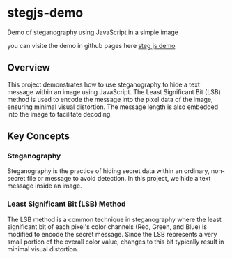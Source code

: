 # stegjs-demo

Demo of steganography using JavaScript in a simple image

you can visite the demo in github pages here [steg js demo](https://mrhili.github.io/stegjs-demo/)

## Overview
This project demonstrates how to use steganography to hide a text message within an image using JavaScript. The Least Significant Bit (LSB) method is used to encode the message into the pixel data of the image, ensuring minimal visual distortion. The message length is also embedded into the image to facilitate decoding.

## Key Concepts

### Steganography
Steganography is the practice of hiding secret data within an ordinary, non-secret file or message to avoid detection. In this project, we hide a text message inside an image.

### Least Significant Bit (LSB) Method
The LSB method is a common technique in steganography where the least significant bit of each pixel's color channels (Red, Green, and Blue) is modified to encode the secret message. Since the LSB represents a very small portion of the overall color value, changes to this bit typically result in minimal visual distortion.
